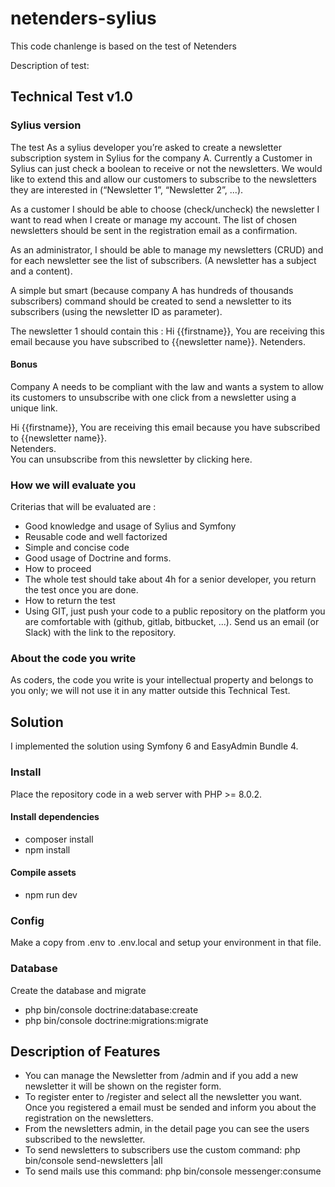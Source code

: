 # netenders-sylius

This code chanlenge is based on the test of Netenders

Description of test:

## Technical Test v1.0

### Sylius version


The test
As a sylius developer you’re asked to create a newsletter subscription system in Sylius for the company A. Currently a Customer in Sylius can just check a boolean to receive or not the newsletters. We would like to extend this and allow our customers to subscribe to the newsletters they are interested in (“Newsletter 1”, “Newsletter 2”, ...). 

As a customer I should be able to choose (check/uncheck) the newsletter I want to read when I create or manage my account. The list of chosen newsletters should be sent in the registration email as a confirmation.

As an administrator, I should be able to manage my newsletters (CRUD) and for each newsletter see the list of subscribers. (A newsletter has a subject and a content).

A simple but smart (because company A has hundreds of thousands subscribers) command should be created to send a newsletter to its subscribers (using the newsletter ID as parameter). 

The newsletter 1 should contain this : 
Hi {{firstname}},
You are receiving this email because you have subscribed to {{newsletter name}}. 
Netenders.


#### Bonus
Company A needs to be compliant with the law and wants a system to allow its customers to unsubscribe with one click from a newsletter using a unique link.

Hi {{firstname}},
You are receiving this email because you have subscribed to {{newsletter name}}. <br>
Netenders.<br>
You can unsubscribe from this newsletter by clicking here.

### How we will evaluate you
Criterias that will be evaluated are :
- Good knowledge and usage of Sylius and Symfony
- Reusable code and well factorized 
- Simple and concise code
- Good usage of Doctrine and forms.
- How to proceed
- The whole test should take about 4h for a senior developer, you return the test once you are done.
- How to return the test
- Using GIT, just push your code to a public repository on the platform you are comfortable with (github, gitlab, bitbucket, ...). Send us an email (or Slack) with the link to the repository.

### About the code you write
As coders, the code you write is your intellectual property and belongs to you only; we will not use it in any matter outside this Technical Test. 


## Solution
I implemented the solution using Symfony 6 and EasyAdmin Bundle 4. 

### Install 
Place the repository code in a web server with PHP >= 8.0.2.

#### Install dependencies
- composer install
- npm install

#### Compile assets
- npm run dev

### Config
Make a copy from .env to .env.local and setup your environment in that file.

### Database
Create the database and migrate
- php bin/console doctrine:database:create
- php bin/console doctrine:migrations:migrate

## Description of Features
- You can manage the Newsletter from /admin and if you add a new newsletter it will be shown on the register form.
- To register enter to /register and select all the newsletter you want. Once you registered a email must be sended and inform you about the registration on the newsletters.
- From the newsletters admin, in the detail page you can see the users subscribed to the newsletter.
- To send newsletters to subscribers use the custom command: php bin/console send-newsletters <id>|all
- To send mails use this command: php bin/console messenger:consume
